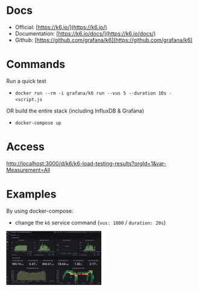 # Docs

- Official: [https://k6.io/](https://k6.io/)
- Documentation: [https://k6.io/docs/](https://k6.io/docs/)
- Github: [https://github.com/grafana/k6](https://github.com/grafana/k6)

# Commands

Run a quick test
- `docker run --rm -i grafana/k6 run --vus 5 --duration 10s - <script.js`

OR build the entire stack (including InfluxDB & Grafana)

- `docker-compose up`

# Access

[http://localhost:3000/d/k6/k6-load-testing-results?orgId=1&var-Measurement=All](http://localhost:3000/d/k6/k6-load-testing-results?orgId=1&var-Measurement=All)

# Examples

By using docker-compose:
- change the `k6` service command (`vus: 1000` / `duration: 20s`)

<img src="./docs/grafana-k6.png" width=50% height=50%>
